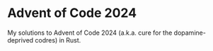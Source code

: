 # Advent of Code 2024

My solutions to Advent of Code 2024 (a.k.a. cure for the dopamine-deprived
codres) in Rust.